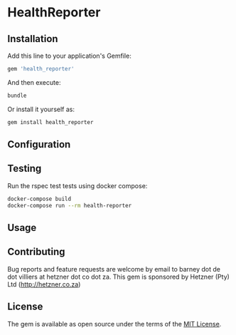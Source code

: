 # HealthReporter


## Installation

Add this line to your application's Gemfile:

```ruby
gem 'health_reporter'
```

And then execute:
```bash
bundle
```

Or install it yourself as:
```bash
gem install health_reporter
```

## Configuration


## Testing

Run the rspec test tests using docker compose:

```bash
docker-compose build
docker-compose run --rm health-reporter
```

## Usage


## Contributing

Bug reports and feature requests are welcome by email to barney dot de dot villiers at hetzner dot co dot za. This gem is sponsored by Hetzner (Pty) Ltd (http://hetzner.co.za)


## License

The gem is available as open source under the terms of the [MIT License](http://opensource.org/licenses/MIT).
